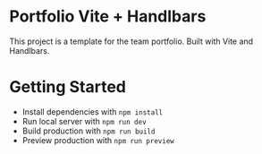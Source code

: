 
# Portfolio Vite + Handlbars

This project is a template for the team portfolio. Built with Vite and Handlbars.

# Getting Started

- Install dependencies with `npm install`
- Run local server with `npm run dev`
- Build production with `npm run build`
- Preview production with `npm run preview`
